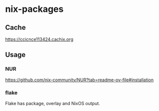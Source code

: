 # nix-packages

## Cache

https://ccicnce113424.cachix.org

## Usage

### NUR

https://github.com/nix-community/NUR?tab=readme-ov-file#installation

### flake

Flake has package, overlay and NixOS output.
